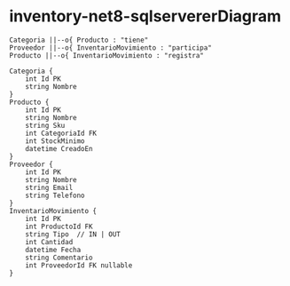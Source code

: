 # inventory-net8-sqlservererDiagram
    Categoria ||--o{ Producto : "tiene"
    Proveedor ||--o{ InventarioMovimiento : "participa"
    Producto ||--o{ InventarioMovimiento : "registra"

    Categoria {
        int Id PK
        string Nombre
    }
    Producto {
        int Id PK
        string Nombre
        string Sku
        int CategoriaId FK
        int StockMinimo
        datetime CreadoEn
    }
    Proveedor {
        int Id PK
        string Nombre
        string Email
        string Telefono
    }
    InventarioMovimiento {
        int Id PK
        int ProductoId FK
        string Tipo  // IN | OUT
        int Cantidad
        datetime Fecha
        string Comentario
        int ProveedorId FK nullable
    }
